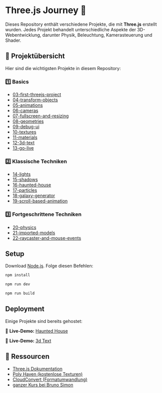 # Three.js Journey 🚀  

Dieses Repository enthält verschiedene Projekte, die mit **Three.js** erstellt wurden. Jedes Projekt behandelt unterschiedliche Aspekte der 3D-Webentwicklung, darunter Physik, Beleuchtung, Kamerasteuerung und Shader.  

## 📂 Projektübersicht  
Hier sind die wichtigsten Projekte in diesem Repository:  

### **1️⃣ Basics**

- [03-first-threejs-project](https://github.com/ranaaksoy/threejs_journey/tree/main/03-first-threejs-project/exercises)
- [04-transform-objects](https://github.com/ranaaksoy/threejs_journey/tree/main/04-transform-objects)
- [05-animations](https://github.com/ranaaksoy/threejs_journey/tree/main/05-animations/exercises)
- [06-cameras](https://github.com/ranaaksoy/threejs_journey/tree/main/06-cameras/exercises)
- [07-fullscreen-and-resizing](https://github.com/ranaaksoy/threejs_journey/tree/main/07-fullscreen-and-resizing)
- [08-geometries](https://github.com/ranaaksoy/threejs_journey/tree/main/08-geometries/exercises)
- [09-debug-ui](https://github.com/ranaaksoy/threejs_journey/tree/main/09-debug-ui/exercises)
- [10-textures](https://github.com/ranaaksoy/threejs_journey/tree/main/10-textures/exercises)
- [11-materials](https://github.com/ranaaksoy/threejs_journey/tree/main/11-materials/exercises)
- [12-3d-text](https://github.com/ranaaksoy/threejs_journey/tree/main/12-3d-text/exercises)
- [13-go-live](https://github.com/ranaaksoy/threejs_journey/tree/main/13-go-live/exercises)

### **2️⃣ Klassische Techniken**

- [14-lights](https://github.com/ranaaksoy/threejs_journey/tree/main/14-lights/exercises)
- [15-shadows](https://github.com/ranaaksoy/threejs_journey/tree/main/15-shadows/exercises)
- [16-haunted-house](https://github.com/ranaaksoy/threejs_journey/tree/main/16-haunted-house/exercises)
- [17-particles](https://github.com/ranaaksoy/threejs_journey/tree/main/16-haunted-house/exercises)
- [18-galaxy-generator](https://github.com/ranaaksoy/threejs_journey/tree/main/18-galaxy-generator/exercises)
- [19-scroll-based-animation](https://github.com/ranaaksoy/threejs_journey/tree/main/19-scroll-based-animation/exercises)

### **3️⃣ Fortgeschrittene Techniken**

- [20-physics](https://github.com/ranaaksoy/threejs_journey/tree/main/20-physics)
- [21-imported-models](https://github.com/ranaaksoy/threejs_journey/tree/main/21-imported-models/exercises)
- [22-raycaster-and-mouse-events](https://github.com/ranaaksoy/threejs_journey/tree/main/22-raycaster-and-mouse-events/exercises)

## Setup
Download [Node.js](https://nodejs.org/en/download/).
Folge diesen Befehlen:

``` zsh
npm install

npm run dev

npm run build
```

## Deployment  
Einige Projekte sind bereits gehostet:  

🔗 **Live-Demo:** [Haunted House](https://hauntedhouse-black.vercel.app)  

🔗 **Live-Demo:** [3d Text](https://3dtext-brown.vercel.app)  

## 📜 Ressourcen  
- [Three.js Dokumentation](https://threejs.org/docs/)  
- [Poly Haven (kostenlose Texturen)](https://polyhaven.com/textures)  
- [CloudConvert (Formatumwandlung)](https://cloudconvert.com/jpg-to-webp)
- [ganzer Kurs bei Bruno Simon](https://threejs-journey.com)

